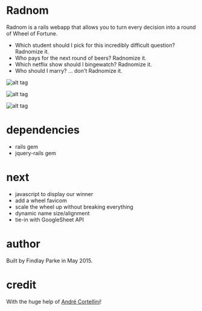 Radnom
========

Radnom is a rails webapp that allows you to turn every decision into a round of Wheel of Fortune.

  * Which student should I pick for this incredibly difficult question? Radnomize it.
  * Who pays for the next round of beers? Radnomize it.
  * Which netflix show should I bingewatch? Radnomize it.
  * Who should I marry? ... don't Radnomize it.

![alt tag](https://raw.github.com/finvansant/Radnom.app/master/app/assets/images/radnom_logo.png)

![alt tag](https://raw.github.com/finvansant/Radnom.app/master/app/assets/images/wheel_of_death.png)

![alt tag](https://raw.github.com/finvansant/Radnom.app/master/app/assets/images/values_list.png)

dependencies
========

* rails gem
* jquery-rails gem

next
========
* javascript to display our winner
* add a wheel favicom
* scale the wheel up without breaking everything
* dynamic name size/alignment
* tie-in with GoogleSheet API

author
========

Built by Findlay Parke in May 2015. 

credit
========

With the huge help of [André Cortellini](http://codepen.io/AndreCortellini/)! 
